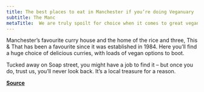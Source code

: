 ```yaml
---
title: The best places to eat in Manchester if you’re doing Veganuary 
subtitle: The Manc
metaTitle:  We are truly spoilt for choice when it comes to great vegan restaurants in Manchester. 
---
```


Manchester’s favourite curry house and the home of the rice and three, This & That has been a favourite since it was established in 1984. Here you’ll find a huge choice of delicious curries, with loads of vegan options to boot.

Tucked away on Soap street, you might have a job to find it – but once you do, trust us, you’ll never look back. It’s a local treasure for a reason.

**[Source](https://themanc.com/eats/the-best-places-to-eat-in-manchester-if-youre-doing-veganuary/)**
